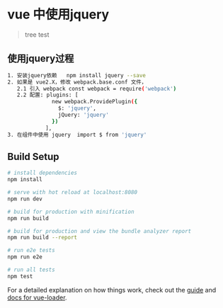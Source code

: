 # vue 中使用jquery

> tree test

## 使用jquery过程

```bash
1. 安装jquery依赖   npm install jquery --save
2. 如果是 vue2.X，修改 webpack.base.conf 文件，
   2.1 引入 webpack const webpack = require('webpack')
   2.2 配置: plugins: [
              new webpack.ProvidePlugin({
                $: 'jquery',
                jQuery: 'jquery'
              })
            ],
3. 在组件中使用 jquery  import $ from 'jquery'

```

## Build Setup

``` bash
# install dependencies
npm install

# serve with hot reload at localhost:8080
npm run dev

# build for production with minification
npm run build

# build for production and view the bundle analyzer report
npm run build --report

# run e2e tests
npm run e2e

# run all tests
npm test
```

For a detailed explanation on how things work, check out the [guide](http://vuejs-templates.github.io/webpack/) and [docs for vue-loader](http://vuejs.github.io/vue-loader).
